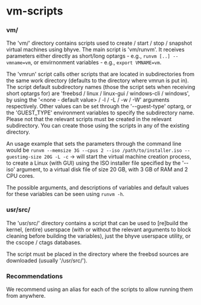 # vm-scripts

### vm/
The 'vm/' directory contains scripts used to create / start / stop / snapshot
virtual machines using bhyve. The main script is 'vm/runvm'. It receives
parameters either directly as short/long optargs -
e.g., `runvm [..] --vmname=vm`, or envirnonment variables -
e.g., `export VMNAME=vm`.

The 'vmrun' script calls other scripts that are located in subdirectories
from the same work directory (defaults to the directory where vmrun is put in).
The script default subdirectory names (those the script sets when receiving
short optargs for) are 'freebsd / linux / linux-gui / windows-cli / windows',
by using the '<none - default value> / -l / -L / -w / -W' arguments
respectively. Other values can be set through the '--guest-type' optarg, or the
'GUEST_TYPE' environment variables to specify the subdirectory name. Please
not that the relevant scripts must be created in the relevant subdirectory.
You can create those using the scripts in any of the existing directory.

An usage example that sets the parameters through the command line would be
`runvm --memsize 3G --cpus 2 --iso /path/to/installer.iso --guestimg-size 20G
-L -c` -> will start the virtual machine creation process, to create a Linux
(with GUI) using the ISO installer file specified by the '--iso' argument,
to a virtual disk file of size 20 GB, with 3 GB of RAM and 2 CPU cores.

The possible arguments, and descriptions of variables and default values for
these variables can be seen using `runvm -h`.

### usr/src/
The 'usr/src/' directory contains a script that can be used to [re]build the
kernel, (entire) userspace (with or without the relevant arguments to block
cleaning before building the variables), just the bhyve userspace utility, or
the cscope / ctags databases.

The script must be placed in the directory where the freebsd sources are
downloaded (usually '/usr/src/').

### Recommendations
We recommend using an alias for each of the scripts to allow running them from
anywhere.
